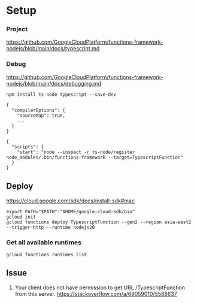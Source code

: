 # Setup
### Project
https://github.com/GoogleCloudPlatform/functions-framework-nodejs/blob/main/docs/typescript.md

### Debug
https://github.com/GoogleCloudPlatform/functions-framework-nodejs/blob/main/docs/debugging.md

```
npm install ts-node typescript --save-dev

{
  "compilerOptions": {
    "sourceMap": true,
    ...
  }
}

```

```
{
  "scripts": {
    "start": "node --inspect -r ts-node/register node_modules/.bin/functions-framework --target=TypescriptFunction"
  }
}
```

## Deploy
https://cloud.google.com/sdk/docs/install-sdk#mac
```
export PATH="$PATH":"$HOME/google-cloud-sdk/bin"
gcloud init
gcloud functions deploy TypescriptFunction --gen2 --region asia-east2 --trigger-http --runtime nodejs20 

```

### Get all available runtimes
```
gcloud functions runtimes list 
```

## Issue
1. Your client does not have permission to get URL /TypescriptFunction from this server.
   https://stackoverflow.com/a/69059010/5588637
